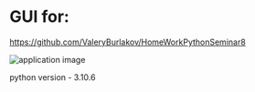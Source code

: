 # GUI for:
https://github.com/ValeryBurlakov/HomeWorkPythonSeminar8

<image 
src="image/screenshot.png"
alt="application image" 
caption="start programm">

python version - 3.10.6